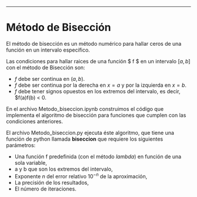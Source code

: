 ---
# Método de Bisección

El método de bisección es un método numérico para hallar ceros de una función en un intervalo específico. 

Las condiciones para hallar raices de una función $ f $ en un intervalo $[a,b]$ con el método de Bisección son:
 
- $f$ debe ser continua en $(a,b)$.
- $f$ debe ser continua por la derecha en $x = a$ y por la izquierda en $x = b$.
- $f$ debe tener signos opuestos en los extremos del intervalo, es decir, $f(a)f(b) < 0.

En el archivo Metodo_biseccion.ipynb construimos el código que implementa el algoritmo de bisección para funciones que cumplen con las condiciones anteriores. 

El archivo Metodo_biseccion.py ejecuta éste algoritmo, que tiene una función de python llamada **biseccion** que requiere los siguientes parámetros:

- Una función f predefinida (con el método *lambda*) en función de una sola variable,
- a y b que son los extremos del intervalo,
- Exponente $n$ del error relativo $10^{-n}$ de la aproximación,
- La precisión de los resultados,
- El número de iteraciones.